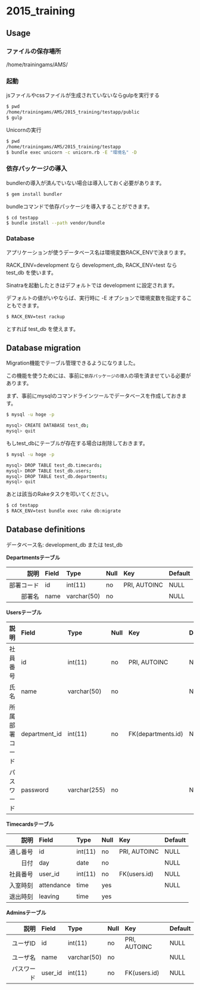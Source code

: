 # 2015_training

## Usage

### ファイルの保存場所

/home/trainingams/AMS/

### 起動

jsファイルやcssファイルが生成されていないならgulpを実行する

```bash
$ pwd
/home/trainingams/AMS/2015_training/testapp/public
$ gulp
```
Unicornの実行

```bash
$ pwd
/home/trainingams/AMS/2015_training/testapp
$ bundle exec unicorn -c unicorn.rb -E "環境名" -D
```

### 依存パッケージの導入

bundlerの導入が済んでいない場合は導入しておく必要があります。

```bash
$ gem install bundler
```

bundleコマンドで依存パッケージを導入することができます。

```bash
$ cd testapp
$ bundle install --path vendor/bundle
```

### Database

アプリケーションが使うデータベース名は環境変数RACK_ENVで決まります。

RACK_ENV=development なら development_db, RACK_ENV=test なら test_db を使います。

Sinatraを起動したときはデフォルトでは development に設定されます。

デフォルトの値がいやならば、実行時に -E オプションで環境変数を指定することもできます。

```bash
$ RACK_ENV=test rackup
```

とすれば test_db を使えます。

## Database migration

Migration機能でテーブル管理できるようになりました。

この機能を使うためには、事前に`依存パッケージの導入`の項を済ませている必要があります。

まず、事前にmysqlのコマンドラインツールでデータベースを作成しておきます。

```bash
$ mysql -u hoge -p

mysql> CREATE DATABASE test_db;
mysql> quit
```

もしtest_dbにテーブルが存在する場合は削除しておきます。

```bash
$ mysql -u hoge -p

mysql> DROP TABLE test_db.timecards;
mysql> DROP TABLE test_db.users;
mysql> DROP TABLE test_db.departments;
mysql> quit
```

あとは該当のRakeタスクを叩いてください。

```bash
$ cd testapp
$ RACK_ENV=test bundle exec rake db:migrate
```

## Database definitions

データベース名: development_db または test_db

**Departmentsテーブル**

説明|Field|Type|Null|Key|Default
--:|:--|:--|:--|:--|:--
部署コード|id|int(11)|no|PRI, AUTOINC|NULL
部署名|name|varchar(50)|no||NULL

**Usersテーブル**

説明|Field|Type|Null|Key|Default
--:|:--|:--|:--|:--|:--
社員番号|id|int(11)|no|PRI, AUTOINC|NULL
氏名|name|varchar(50)|no||NULL
所属部署コード|department_id|int(11)|no|FK(departments.id)|NULL
パスワード|password|varchar(255)|no||NULL

**Timecardsテーブル**

説明|Field|Type|Null|Key|Default
--:|:--|:--|:--|:--|:--
通し番号|id|int(11)|no|PRI, AUTOINC|NULL
日付|day|date|no||NULL
社員番号|user_id|int(11)|no|FK(users.id)|NULL
入室時刻|attendance|time|yes||NULL
退出時刻|leaving|time|yes


**Adminsテーブル**

説明|Field|Type|Null|Key|Default
--:|:--|:--|:--|:--|:--
ユーザID|id|int(11)|no|PRI, AUTOINC|NULL
ユーザ名|name|varchar(50)|no||NULL
パスワード|user_id|int(11)|no|FK(users.id)|NULL